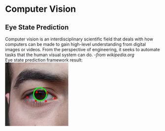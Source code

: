# Computer Vision
## Eye State Prediction  
Computer vision is an interdisciplinary scientific field that deals with how computers can be made to gain high-level understanding from digital images or videos. From the perspective of engineering, it seeks to automate tasks that the human visual system can do.  *-from wikipedia.org*
<br/>
Eye state prediction framework result:  
![alt text](./imgs/eye_state.gif)

